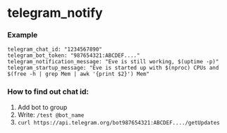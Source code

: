 # telegram_notify

### Example
```
telegram_chat_id: "1234567890"
telegram_bot_token: "987654321:ABCDEF...."
telegram_notification_message: "Eve is still working, $(uptime -p)"
telegram_startup_message: "Eve is started up with $(nproc) CPUs and $(free -h | grep Mem | awk '{print $2}') Mem"
```

### How to find out chat id:
1. Add bot to group
2. Write: `/test @bot_name`
3. `curl https://api.telegram.org/bot987654321:ABCDEF..../getUpdates`
